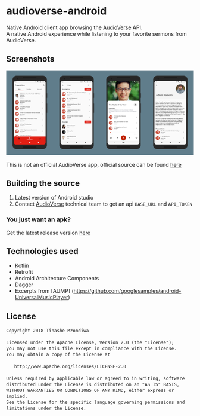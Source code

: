 # audioverse-android
Native Android client app browsing the [AudioVerse](https://www.audioverse.org/) API.<br/>
A native Android experience while listening to your favorite sermons from AudioVerse.

## Screenshots 
<img src="art/1.png" width="25%" /><img src="art/2.png" width="25%" /><img src="art/3.png" width="25%" /><img src="art/4.png" width="25%" />

This is not an official AudioVerse app, official source can be found [here](https://github.com/AVORG/audioverse-mobile) 

## Building the source
1. Latest version of Android studio
2. Contact [AudioVerse](https://github.com/AVORG/audioverse-mobile/blob/master/README.md) technical team to get an api `BASE_URL` and `API_TOKEN`
### You just want an apk?
Get the latest release version [here](app/release/app-release.apk)

## Technologies used
* Kotlin
* Retrofit
* Android Architecture Components 
* Dagger
* Excerpts from [AUMP] (https://github.com/googlesamples/android-UniversalMusicPlayer)

## License

    Copyright 2018 Tinashe Mzondiwa

    Licensed under the Apache License, Version 2.0 (the "License");
    you may not use this file except in compliance with the License.
    You may obtain a copy of the License at

       http://www.apache.org/licenses/LICENSE-2.0

    Unless required by applicable law or agreed to in writing, software
    distributed under the License is distributed on an "AS IS" BASIS,
    WITHOUT WARRANTIES OR CONDITIONS OF ANY KIND, either express or implied.
    See the License for the specific language governing permissions and
    limitations under the License.
